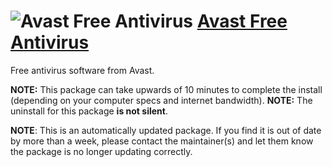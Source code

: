 # ![Avast Free Antivirus](https://cdn.rawgit.com/pauby/ChocoPackages/6cf2f9f5/icons/avastfreeantivirus.png "Avast Free Antivirus") [Avast Free Antivirus](https://chocolatey.org/packages/avastfreeantivirus)

Free antivirus software from Avast.

**NOTE:** This package can take upwards of 10 minutes to complete the install (depending on your computer specs and internet bandwidth).
**NOTE:** The uninstall for this package **is not silent**.

**NOTE**: This is an automatically updated package. If you find it is out of date by more than a week, please contact the maintainer(s) and let them know the package is no longer updating correctly.